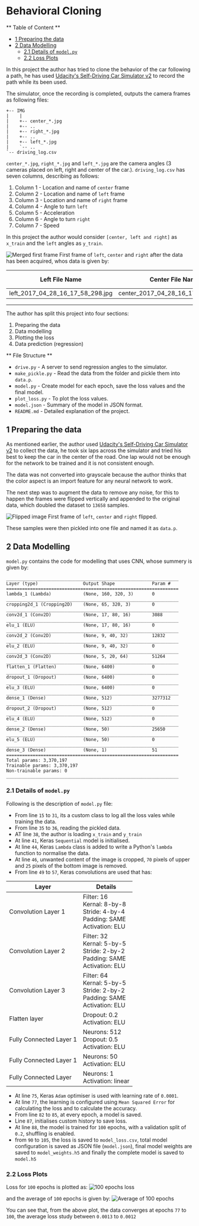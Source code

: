 # **Behavioral Cloning**

** Table of Content **

<!-- TOC depthFrom:2 depthTo:6 withLinks:1 updateOnSave:1 orderedList:0 -->

- [1 Preparing the data](#1-preparing-the-data)
- [2 Data Modelling](#2-data-modelling)
	- [2.1 Details of `model.py`](#21-details-of-modelpy)
	- [2.2 Loss Plots](#22-loss-plots)

<!-- /TOC -->

In this project the author has tried to clone the behavior of the car following a path, he has used [Udacity's Self-Driving Car Simulator v2](https://github.com/udacity/self-driving-car-sim) to record the path while its been used.

The simulator, once the recording is completed, outputs the camera frames as following files:

```
+-- IMG
|    |
|    +-- center_*.jpg
|    +-- ..
|    +-- right_*.jpg
|    +-- ..
|    +-- left_*.jpg
|    `-- ..
`-- driving_log.csv
```

`center_*.jpg`, `right_*.jpg` and `left_*.jpg` are the camera angles (3 cameras placed on left, right and center of the car.). `driving_log.csv` has seven columns, describing as follows:

1. Column 1 - Location and name of `center` frame
2. Column 2 - Location and name of `left` frame
3. Column 3 - Location and name of `right` frame
4. Column 4 - Angle to turn `left`
5. Column 5 - Acceleration
6. Column 6 - Angle to turn `right`
7. Column 7 - Speed

In this project the author would consider `[center, left and right]` as `x_train` and the `left` angles as `y_train`.

![Merged first frame](https://github.com/akshaybabloo/Car-ND/raw/master/Project_3/assets/merge_frame.jpg)
First frame of `left`, `center` and `right` after the data has been acquired, whos data is given by:

| Left File Name                   | Center File Name                   | Right File Name                   | Left Angle | Acceleration | Right Angle | Speed |
|----------------------------------|------------------------------------|-----------------------------------|------------|--------------|-------------|-------|
| left_2017_04_28_16_17_58_298.jpg | center_2017_04_28_16_17_58_298.jpg | right_2017_04_28_16_17_58_298.jpg | 0          | 0            | 0           | 0     |

---

The author has split this project into four sections:

1. Preparing the data
2. Data modelling
3. Plotting the loss
4. Data prediction (regression)

** File Structure **

* `drive.py` - A server to send regression angles to the simulator.
* `make_pickle.py` - Read the data from the folder and pickle them into `data.p`.
* `model.py` - Create model for each epoch, save the loss values and the final model.
* `plot_loss.py` - To plot the loss values.
* `model.json` - Summary of the model in JSON format.
* `README.md` - Detailed explanation of the project.

## 1 Preparing the data

As mentioned earlier, the author used [Udacity's Self-Driving Car Simulator v2](https://github.com/udacity/self-driving-car-sim) to collect the data, he took six laps across the simulator and tried his best to keep the car in the center of the road. One lap would not be enough for the network to be trained and it is not consistent enough.

The data was not converted into grayscale because the author thinks that the color aspect is an import feature for any neural network to work.

The next step was to augment the data to remove any noise, for this to happen the frames were flipped vertically and appended to the original data, which doubled the dataset to `13658` samples.

![Flipped image](https://github.com/akshaybabloo/Car-ND/raw/master/Project_3/assets/merge_flipped.jpg)
First frame of `left`, `center` and `right` flipped.

These samples were then pickled into one file and named it as `data.p`.

## 2 Data Modelling

`model.py` contains the code for modelling that uses CNN, whose summery is given by:


```
_________________________________________________________________
Layer (type)                 Output Shape              Param #
=================================================================
lambda_1 (Lambda)            (None, 160, 320, 3)       0
_________________________________________________________________
cropping2d_1 (Cropping2D)    (None, 65, 320, 3)        0
_________________________________________________________________
conv2d_1 (Conv2D)            (None, 17, 80, 16)        3088
_________________________________________________________________
elu_1 (ELU)                  (None, 17, 80, 16)        0
_________________________________________________________________
conv2d_2 (Conv2D)            (None, 9, 40, 32)         12832
_________________________________________________________________
elu_2 (ELU)                  (None, 9, 40, 32)         0
_________________________________________________________________
conv2d_3 (Conv2D)            (None, 5, 20, 64)         51264
_________________________________________________________________
flatten_1 (Flatten)          (None, 6400)              0
_________________________________________________________________
dropout_1 (Dropout)          (None, 6400)              0
_________________________________________________________________
elu_3 (ELU)                  (None, 6400)              0
_________________________________________________________________
dense_1 (Dense)              (None, 512)               3277312
_________________________________________________________________
dropout_2 (Dropout)          (None, 512)               0
_________________________________________________________________
elu_4 (ELU)                  (None, 512)               0
_________________________________________________________________
dense_2 (Dense)              (None, 50)                25650
_________________________________________________________________
elu_5 (ELU)                  (None, 50)                0
_________________________________________________________________
dense_3 (Dense)              (None, 1)                 51
=================================================================
Total params: 3,370,197
Trainable params: 3,370,197
Non-trainable params: 0
_________________________________________________________________
```

### 2.1 Details of `model.py`

Following is the description of `model.py` file:

* From line `15` to `31`, its a custom class to log all the loss vales while training the data.
* From line `35` to `36`, reading the pickled data.
* AT line `38`, the author is loading `x_train` and `y_train`
* At line `41`, Keras `Sequential` model is initialised.
* At line `44`, Keras `Lambda` class is added to write a Python's `lambda` function to normalise the data.
* At line `46`, unwanted content of the image is cropped, `70` pixels of upper and `25` pixels of the bottom image is removed.
* From line `49` to `57`, Keras convolutions are used that has:

| Layer                   | Details                                                                                  |
|-------------------------|------------------------------------------------------------------------------------------|
| Convolution Layer 1     | Filter: 16 <br> Kernal: 8-by-8 <br> Stride: 4-by-4<br> Padding: SAME<br> Activation: ELU |
| Convolution Layer 2     | Filter: 32<br> Kernal: 5-by-5<br> Stride: 2-by-2<br> Padding: SAME<br> Activation: ELU   |
| Convolution Layer 3     | Filter: 64<br> Kernal: 5-by-5<br> Stride: 2-by-2<br> Padding: SAME<br> Activation: ELU   |
| Flatten layer           | Dropout: 0.2<br> Activation: ELU                                                         |
| Fully Connected Layer 1 | Neurons: 512<br> Dropout: 0.5<br> Activation: ELU                                        |
| Fully Connected Layer 1 | Neurons: 50<br> Activation: ELU                                                          |
| Fully Connected Layer   | Neurons: 1<br> Activation: linear                                                          |

* At line `75`, Keras `Adam` optimiser is used with learning rate of `0.0001`.
* At line `77`, the learning is configured using `Mean Squared Error` for calculating the loss and to calculate the accuracy.
* From line `82` to `85`, at every epoch, a model is saved.
* Line `87`, initialises custom history to save loss.
* At line `88`, the model is trained for `100` epochs, with a validation split of `0.2`, shuffling is enabled.
* from `90` to `105`, the loss is saved to `model_loss.csv`, total model configuration is saved as JSON file (`model.json`), final model weights are saved to `model_weights.h5` and finally the complete model is saved to `model.h5`

### 2.2 Loss Plots
Loss for `100` epochs is plotted as:
![100 epochs loss](https://github.com/akshaybabloo/Car-ND/raw/master/Project_3/assets/100_epochs.png)

and the average of `100` epochs is given by:
![Average of 100 epochs](https://github.com/akshaybabloo/Car-ND/raw/master/Project_3/assets/average_loss.png)

You can see that, from the above plot, the data converges at epochs `77` to `100`, the average loss study between `0.0013` to `0.0012`
